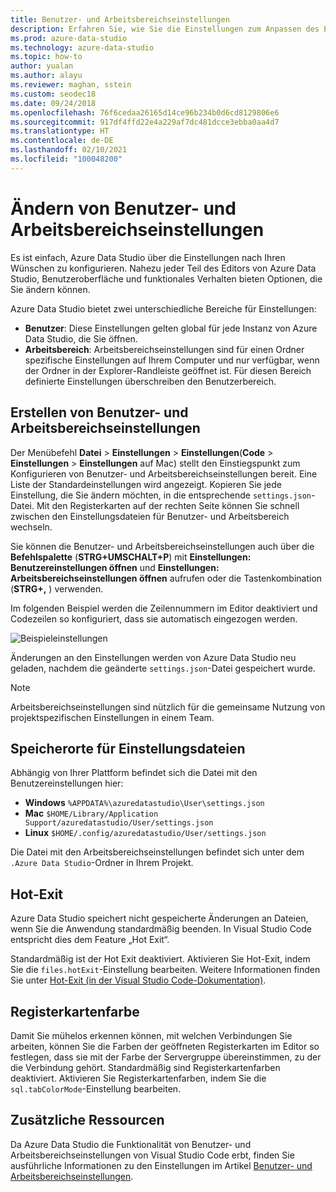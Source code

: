 ```yaml
---
title: Benutzer- und Arbeitsbereichseinstellungen
description: Erfahren Sie, wie Sie die Einstellungen zum Anpassen des Editors, der Benutzeroberfläche und des funktionalen Verhaltens von Azure Data Studio entsprechend Ihrer Vorlieben verwenden.
ms.prod: azure-data-studio
ms.technology: azure-data-studio
ms.topic: how-to
author: yualan
ms.author: alayu
ms.reviewer: maghan, sstein
ms.custom: seodec18
ms.date: 09/24/2018
ms.openlocfilehash: 76f6cedaa26165d14ce96b234b0d6cd8129806e6
ms.sourcegitcommit: 917df4ffd22e4a229af7dc481dcce3ebba0aa4d7
ms.translationtype: HT
ms.contentlocale: de-DE
ms.lasthandoff: 02/10/2021
ms.locfileid: "100048200"
---
```

# <a name="modify-user-and-workspace-settings"></a>Ändern von Benutzer- und Arbeitsbereichseinstellungen

Es ist einfach, Azure Data Studio über die Einstellungen nach Ihren Wünschen zu konfigurieren. Nahezu jeder Teil des Editors von Azure Data Studio, Benutzeroberfläche und funktionales Verhalten bieten Optionen, die Sie ändern können.

Azure Data Studio bietet zwei unterschiedliche Bereiche für Einstellungen:

* **Benutzer**: Diese Einstellungen gelten global für jede Instanz von Azure Data Studio, die Sie öffnen.
* **Arbeitsbereich**: Arbeitsbereichseinstellungen sind für einen Ordner spezifische Einstellungen auf Ihrem Computer und nur verfügbar, wenn der Ordner in der Explorer-Randleiste geöffnet ist. Für diesen Bereich definierte Einstellungen überschreiben den Benutzerbereich.

## <a name="creating-user-and-workspace-settings"></a>Erstellen von Benutzer- und Arbeitsbereichseinstellungen

Der Menübefehl **Datei** > **Einstellungen** > **Einstellungen**(**Code** > **Einstellungen** > **Einstellungen** auf Mac) stellt den Einstiegspunkt zum Konfigurieren von Benutzer- und Arbeitsbereichseinstellungen bereit. Eine Liste der Standardeinstellungen wird angezeigt. Kopieren Sie jede Einstellung, die Sie ändern möchten, in die entsprechende `settings.json`-Datei. Mit den Registerkarten auf der rechten Seite können Sie schnell zwischen den Einstellungsdateien für Benutzer- und Arbeitsbereich wechseln.

Sie können die Benutzer- und Arbeitsbereichseinstellungen auch über die **Befehlspalette** (**STRG+UMSCHALT+P**) mit **Einstellungen: Benutzereinstellungen öffnen** und **Einstellungen: Arbeitsbereichseinstellungen öffnen** aufrufen oder die Tastenkombination (**STRG+,** ) verwenden.

Im folgenden Beispiel werden die Zeilennummern im Editor deaktiviert und Codezeilen so konfiguriert, dass sie automatisch eingezogen werden.

![Beispieleinstellungen](media/settings/sample-settings.png)

Änderungen an den Einstellungen werden von Azure Data Studio neu geladen, nachdem die geänderte `settings.json`-Datei gespeichert wurde.

> [!NOTE]
> Arbeitsbereichseinstellungen sind nützlich für die gemeinsame Nutzung von projektspezifischen Einstellungen in einem Team.

## <a name="settings-file-locations"></a>Speicherorte für Einstellungsdateien

Abhängig von Ihrer Plattform befindet sich die Datei mit den Benutzereinstellungen hier:

* **Windows** `%APPDATA%\azuredatastudio\User\settings.json`
* **Mac** `$HOME/Library/Application Support/azuredatastudio/User/settings.json`
* **Linux** `$HOME/.config/azuredatastudio/User/settings.json`

Die Datei mit den Arbeitsbereichseinstellungen befindet sich unter dem `.Azure Data Studio`-Ordner in Ihrem Projekt.

## <a name="hot-exit"></a>Hot-Exit

Azure Data Studio speichert nicht gespeicherte Änderungen an Dateien, wenn Sie die Anwendung standardmäßig beenden. In Visual Studio Code entspricht dies dem Feature „Hot Exit“.

Standardmäßig ist der Hot Exit deaktiviert. Aktivieren Sie Hot-Exit, indem Sie die `files.hotExit`-Einstellung bearbeiten. Weitere Informationen finden Sie unter [Hot-Exit (in der Visual Studio Code-Dokumentation)](https://code.visualstudio.com/docs/editor/codebasics#_hot-exit).

## <a name="tab-color"></a>Registerkartenfarbe

Damit Sie mühelos erkennen können, mit welchen Verbindungen Sie arbeiten, können Sie die Farben der geöffneten Registerkarten im Editor so festlegen, dass sie mit der Farbe der Servergruppe übereinstimmen, zu der die Verbindung gehört. Standardmäßig sind Registerkartenfarben deaktiviert. Aktivieren Sie Registerkartenfarben, indem Sie die `sql.tabColorMode`-Einstellung bearbeiten.

## <a name="additional-resources"></a>Zusätzliche Ressourcen

Da Azure Data Studio die Funktionalität von Benutzer- und Arbeitsbereichseinstellungen von Visual Studio Code erbt, finden Sie ausführliche Informationen zu den Einstellungen im Artikel [Benutzer- und Arbeitsbereichseinstellungen](https://code.visualstudio.com/docs/getstarted/settings).
